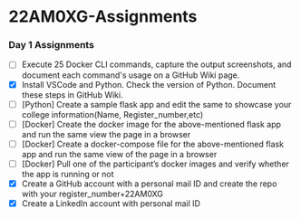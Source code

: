 # 22AM0XG-Assignments

### Day 1 Assignments

- [ ] Execute 25 Docker CLI commands, capture the output screenshots, and document each command's usage on a GitHub Wiki page.
- [X] Install VSCode and Python. Check the version of Python. Document these steps in GitHub Wiki.
- [ ] [Python] Create a sample flask app and edit the same to showcase your college information(Name, Register_number,etc)
- [ ] [Docker] Create the docker image for the above-mentioned flask app and run the same view the page in a browser
- [ ] [Docker] Create a docker-compose file for the above-mentioned flask app and run the same view of the page in a browser
- [ ] [Docker] Pull one of the participant’s docker images and verify whether the app is running or not 
- [X] Create a GitHub account with a personal mail ID and create the repo with your register_number+22AM0XG
- [X] Create a LinkedIn account with personal mail ID
